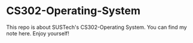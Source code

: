 # CS302-Operating-System
 This repo is about SUSTech's CS302-Operating System. You can find my note here.
 Enjoy yourself!
